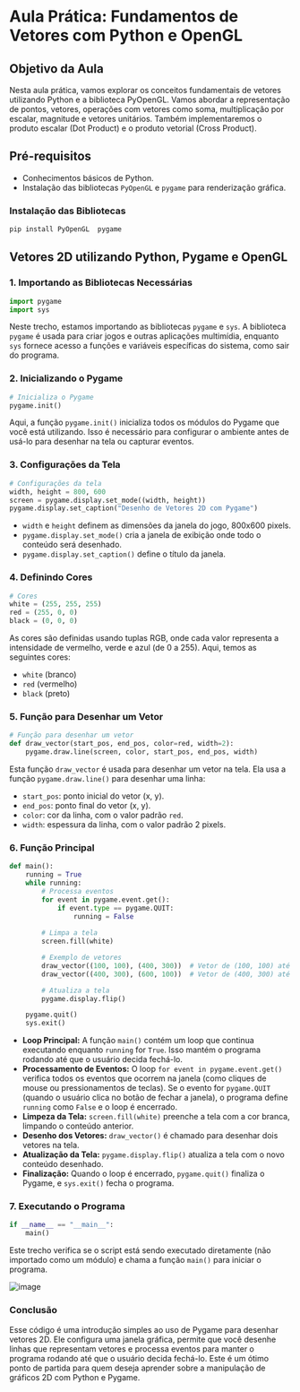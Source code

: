 # Aula Prática: Fundamentos de Vetores com Python e OpenGL

## Objetivo da Aula

Nesta aula prática, vamos explorar os conceitos fundamentais de vetores utilizando Python e a biblioteca PyOpenGL. Vamos abordar a representação de pontos, vetores, operações com vetores como soma, multiplicação por escalar, magnitude e vetores unitários. Também implementaremos o produto escalar (Dot Product) e o produto vetorial (Cross Product).

## Pré-requisitos

- Conhecimentos básicos de Python.
- Instalação das bibliotecas `PyOpenGL` e `pygame` para renderização gráfica.

### Instalação das Bibliotecas

```bash
pip install PyOpenGL  pygame
```

## Vetores 2D utilizando Python, Pygame e OpenGL

### 1. **Importando as Bibliotecas Necessárias**

```python
import pygame
import sys
```

Neste trecho, estamos importando as bibliotecas `pygame` e `sys`. A biblioteca `pygame` é usada para criar jogos e outras aplicações multimídia, enquanto `sys` fornece acesso a funções e variáveis específicas do sistema, como sair do programa.

### 2. **Inicializando o Pygame**

```python
# Inicializa o Pygame
pygame.init()
```

Aqui, a função `pygame.init()` inicializa todos os módulos do Pygame que você está utilizando. Isso é necessário para configurar o ambiente antes de usá-lo para desenhar na tela ou capturar eventos.

### 3. **Configurações da Tela**

```python
# Configurações da tela
width, height = 800, 600
screen = pygame.display.set_mode((width, height))
pygame.display.set_caption("Desenho de Vetores 2D com Pygame")
```

- `width` e `height` definem as dimensões da janela do jogo, 800x600 pixels.
- `pygame.display.set_mode()` cria a janela de exibição onde todo o conteúdo será desenhado.
- `pygame.display.set_caption()` define o título da janela.

### 4. **Definindo Cores**

```python
# Cores
white = (255, 255, 255)
red = (255, 0, 0)
black = (0, 0, 0)
```

As cores são definidas usando tuplas RGB, onde cada valor representa a intensidade de vermelho, verde e azul (de 0 a 255). Aqui, temos as seguintes cores:
- `white` (branco)
- `red` (vermelho)
- `black` (preto)

### 5. **Função para Desenhar um Vetor**

```python
# Função para desenhar um vetor
def draw_vector(start_pos, end_pos, color=red, width=2):
    pygame.draw.line(screen, color, start_pos, end_pos, width)
```

Esta função `draw_vector` é usada para desenhar um vetor na tela. Ela usa a função `pygame.draw.line()` para desenhar uma linha:
- `start_pos`: ponto inicial do vetor (x, y).
- `end_pos`: ponto final do vetor (x, y).
- `color`: cor da linha, com o valor padrão `red`.
- `width`: espessura da linha, com o valor padrão 2 pixels.

### 6. **Função Principal**

```python
def main():
    running = True
    while running:
        # Processa eventos
        for event in pygame.event.get():
            if event.type == pygame.QUIT:
                running = False
        
        # Limpa a tela
        screen.fill(white)

        # Exemplo de vetores
        draw_vector((100, 100), (400, 300))  # Vetor de (100, 100) até (400, 300)
        draw_vector((400, 300), (600, 100))  # Vetor de (400, 300) até (600, 100)

        # Atualiza a tela
        pygame.display.flip()

    pygame.quit()
    sys.exit()
```

- **Loop Principal:** A função `main()` contém um loop que continua executando enquanto `running` for `True`. Isso mantém o programa rodando até que o usuário decida fechá-lo.
- **Processamento de Eventos:** O loop `for event in pygame.event.get()` verifica todos os eventos que ocorrem na janela (como cliques de mouse ou pressionamentos de teclas). Se o evento for `pygame.QUIT` (quando o usuário clica no botão de fechar a janela), o programa define `running` como `False` e o loop é encerrado.
- **Limpeza da Tela:** `screen.fill(white)` preenche a tela com a cor branca, limpando o conteúdo anterior.
- **Desenho dos Vetores:** `draw_vector()` é chamado para desenhar dois vetores na tela.
- **Atualização da Tela:** `pygame.display.flip()` atualiza a tela com o novo conteúdo desenhado.
- **Finalização:** Quando o loop é encerrado, `pygame.quit()` finaliza o Pygame, e `sys.exit()` fecha o programa.

### 7. **Executando o Programa**

```python
if __name__ == "__main__":
    main()
```

Este trecho verifica se o script está sendo executado diretamente (não importado como um módulo) e chama a função `main()` para iniciar o programa.

![image](https://github.com/user-attachments/assets/9ea8e18c-4e8e-41c0-87fd-dd07fd2537a8)


### Conclusão

Esse código é uma introdução simples ao uso de Pygame para desenhar vetores 2D. Ele configura uma janela gráfica, permite que você desenhe 
linhas que representam vetores e processa eventos para manter o programa rodando até que o usuário decida fechá-lo. Este é um ótimo ponto de
partida para quem deseja aprender sobre a manipulação de gráficos 2D com Python e Pygame.



